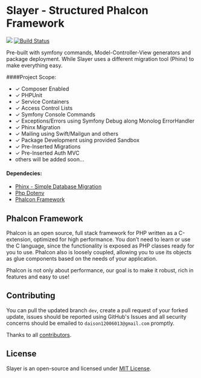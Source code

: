 Slayer - Structured Phalcon Framework
=====================================
<img src="http://phalconist.com/phalconslayer/slayer/default.svg"> [![Build Status](https://travis-ci.org/phalconslayer/slayer.svg?branch=master)](https://travis-ci.org/phalconslayer/slayer)

Pre-built with symfony commands, Model-Controller-View generators and package deployment. While Slayer uses a different migration tool (Phinx) to make everything easy.

####Project Scope:
<ul>
    <li>&#10003; Composer Enabled</li>
    <li>&#10003; PHPUnit</li>
    <li>&#10003; Service Containers</li>
    <li>&#10003; Access Control Lists</li>
    <li>&#10003; Symfony Console Commands</li>
    <li>&#10003; Exceptions/Errors using Symfony Debug along Monolog ErrorHandler</li>
    <li>&#10003; Phinx Migration</li>
    <li>&#10003; Mailing using Swift/Mailgun and others</li>
    <li>&#10003; Package Development using provided Sandbox</li>
    <li>&#10003; Pre-Inserted Migrations</li>
    <li>&#10003; Pre-Inserted Auth MVC</li>
    <li>others will be added soon...</li>
</ul>

#### Dependecies:<br>

<ul>
  <li><a target="_blank" href="https://github.com/robmorgan/phinx">Phinx - Simple Database Migration</a></li>
  <li><a target="_blank" href="https://github.com/vlucas/phpdotenv">Php Dotenv</a></li>
  <li><a target="_blank" href="https://phalconphp.com/">Phalcon Framework</a></li>
</ul>

## Phalcon Framework

Phalcon is an open source, full stack framework for PHP written as a C-extension, optimized for high performance. You don’t need to learn or use the C language, since the functionality is exposed as PHP classes ready for you to use. Phalcon also is loosely coupled, allowing you to use its objects as glue components based on the needs of your application.

Phalcon is not only about performance, our goal is to make it robust, rich in features and easy to use!

## Contributing

You can pull the updated branch ``dev``, create a pull request of your forked update, issues should be reported using GitHub's Issues and all security concerns should be emailed to ``daison12006013@gmail.com`` promptly.

Thanks to all [contributors](https://github.com/phalconslayer/slayer/graphs/contributors).

## License

Slayer is an open-source and licensed under [MIT License](http://opensource.org/licenses/MIT).

